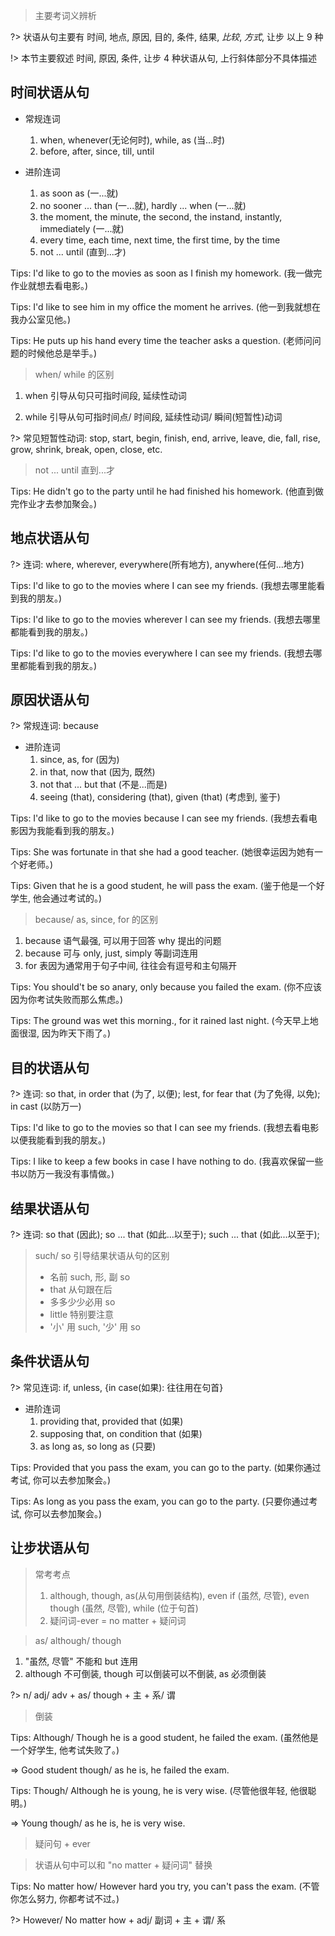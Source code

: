 > 主要考词义辨析 

?> 状语从句主要有 时间, 地点, 原因, 目的, 条件, 结果, *比较*, *方式*, 让步 以上 9 种

!> 本节主要叙述 时间, 原因, 条件, 让步 4 种状语从句, 上行斜体部分不具体描述


## 时间状语从句

+ 常规连词
    1. when, whenever(无论何时), while, as (当...时)
    2. before, after, since, till, until

+ 进阶连词
    1. as soon as (一...就)
    2. no sooner ... than (一...就), hardly ... when (一...就)
    3. the moment, the minute, the second, the instand, instantly, immediately (一...就)
    4. every time, each time, next time, the first time, by the time
    5. not ... until (直到...才)

Tips: I'd like to go to the movies as soon as I finish my homework. (我一做完作业就想去看电影。)

Tips: I'd like to see him in my office the moment he arrives. (他一到我就想在我办公室见他。)

Tips: He puts up his hand every time the teacher asks a question. (老师问问题的时候他总是举手。)

> when/ while 的区别

1. when 引导从句只可指时间段, 延续性动词

2. while 引导从句可指时间点/ 时间段, 延续性动词/ 瞬间(短暂性)动词

?> 常见短暂性动词: stop, start, begin, finish, end, arrive, leave, die, fall, rise, grow, shrink, break, open, close, etc.

> not ... until 直到...才

Tips: He didn't go to the party until he had finished his homework. (他直到做完作业才去参加聚会。)

## 地点状语从句

?> 连词: where, wherever, everywhere(所有地方), anywhere(任何...地方)

Tips: I'd like to go to the movies where I can see my friends. (我想去哪里能看到我的朋友。)

Tips: I'd like to go to the movies wherever I can see my friends. (我想去哪里都能看到我的朋友。)

Tips: I'd like to go to the movies everywhere I can see my friends. (我想去哪里都能看到我的朋友。)

## 原因状语从句

?> 常规连词: because

+ 进阶连词
    1. since, as, for (因为)
    2. in that, now that (因为, 既然)
    3. not that ... but that (不是...而是)
    4. seeing (that), considering (that), given (that) (考虑到, 鉴于)

Tips: I'd like to go to the movies because I can see my friends. (我想去看电影因为我能看到我的朋友。)

Tips: She was fortunate in that she had a good teacher. (她很幸运因为她有一个好老师。)

Tips: Given that he is a good student, he will pass the exam. (鉴于他是一个好学生, 他会通过考试的。)

> because/ as, since, for 的区别

1. because 语气最强, 可以用于回答 why 提出的问题
2. because 可与 only, just, simply 等副词连用
3. for 表因为通常用于句子中间, 往往会有逗号和主句隔开

Tips: You should't be so anary, only because you failed the exam. (你不应该因为你考试失败而那么焦虑。)

Tips: The ground was wet this morning., for it rained last night.  (今天早上地面很湿, 因为昨天下雨了。)


## 目的状语从句

?> 连词: so that, in order that (为了, 以便); lest, for fear that (为了免得, 以免); in cast (以防万一)

Tips: I'd like to go to the movies so that I can see my friends. (我想去看电影以便我能看到我的朋友。)

Tips: I like to keep a few books in case I have nothing to do. (我喜欢保留一些书以防万一我没有事情做。)

## 结果状语从句

?> 连词: so that (因此); so ... that (如此...以至于); such ... that (如此...以至于); 

> such/ so 引导结果状语从句的区别
> + 名前 such, 形, 副 so
> + that 从句跟在后
> + 多多少少必用 so
> + little 特别要注意
> + '小' 用 such, '少' 用 so

## 条件状语从句

?> 常见连词: if, unless, {in case(如果): 往往用在句首}

+ 进阶连词
    1. providing that, provided that (如果)
    2. supposing that, on condition that (如果)
    3. as long as, so long as (只要)

Tips: Provided that you pass the exam, you can go to the party. (如果你通过考试, 你可以去参加聚会。)

Tips: As long as you pass the exam, you can go to the party. (只要你通过考试, 你可以去参加聚会。)

## 让步状语从句

> 常考考点
> 1. although, though, as(从句用倒装结构), even if (虽然, 尽管), even though (虽然, 尽管), while (位于句首)
> 2. 疑问词-ever = no matter + 疑问词

> as/ although/ though

1. "虽然, 尽管" 不能和 but 连用
2. although 不可倒装, though 可以倒装可以不倒装, as 必须倒装

?> n/ adj/ adv + as/ though + 主 + 系/ 谓

> 倒装

Tips: Although/ Though he is a good student, he failed the exam. (虽然他是一个好学生, 他考试失败了。)

=> Good student though/ as he is, he failed the exam.

Tips: Though/ Although he is young, he is very wise. (尽管他很年轻, 他很聪明。)

=> Young though/ as he is, he is very wise.

> 疑问句 + ever

> 状语从句中可以和 "no matter + 疑问词" 替换

Tips: No matter how/ However hard you try, you can't pass the exam. (不管你怎么努力, 你都考试不过。)

?> However/ No matter how + adj/ 副词 + 主 + 谓/ 系

